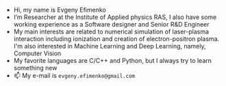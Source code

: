 - Hi, my name is Evgeny Efimenko
- I’m Researcher at the Institute of Applied physics RAS, I also have some working experience as a Software designer and Senior R&D Engineer 
- My main interests are related to numerical simulation of laser-plasma interaction including ionization and creation of electron-positron plasma.
I'm also interested in Machine Learning and Deep Learning, namely, Computer Vision
- My favorite languages are C/C++ and Python, but I always try to learn something new
- 📫 My e-mail is ```evgeny.efimenko@gmail.com```

<!---
evefim/evefim is a ✨ special ✨ repository because its `README.md` (this file) appears on your GitHub profile.
You can click the Preview link to take a look at your changes.
--->
